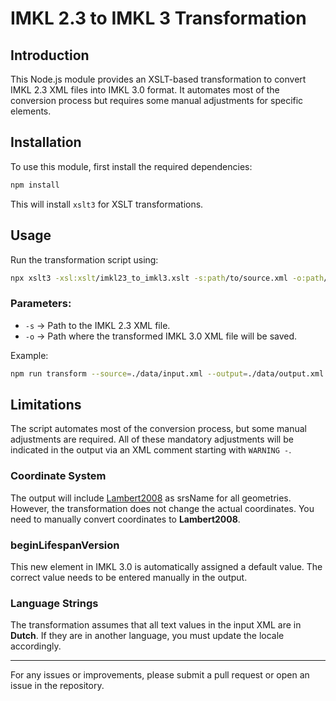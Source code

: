 # IMKL 2.3 to IMKL 3 Transformation

## Introduction

This Node.js module provides an XSLT-based transformation to convert IMKL 2.3 XML files into IMKL 3.0 format. It automates most of the conversion process but requires some manual adjustments for specific elements.

## Installation

To use this module, first install the required dependencies:

```sh
npm install
```

This will install `xslt3` for XSLT transformations.

## Usage

Run the transformation script using:

```sh
npx xslt3 -xsl:xslt/imkl23_to_imkl3.xslt -s:path/to/source.xml -o:path/to/output.xml
```

### Parameters:

- `-s` → Path to the IMKL 2.3 XML file.
- `-o` → Path where the transformed IMKL 3.0 XML file will be saved.

Example:

```sh
npm run transform --source=./data/input.xml --output=./data/output.xml
```

## Limitations

The script automates most of the conversion process, but some manual adjustments are required. All of these mandatory adjustments will be indicated in the output via an XML comment starting with `WARNING -`.

### Coordinate System

The output will include [Lambert2008](http://spatialreference.org/ref/epsg/3812/) as srsName for all geometries. However, the transformation does not change the actual coordinates. You need to manually convert coordinates to **Lambert2008**.

### beginLifespanVersion

This new element in IMKL 3.0 is automatically assigned a default value. The correct value needs to be entered manually in the output.

### Language Strings

The transformation assumes that all text values in the input XML are in **Dutch**. If they are in another language, you must update the locale accordingly.

---

For any issues or improvements, please submit a pull request or open an issue in the repository.
